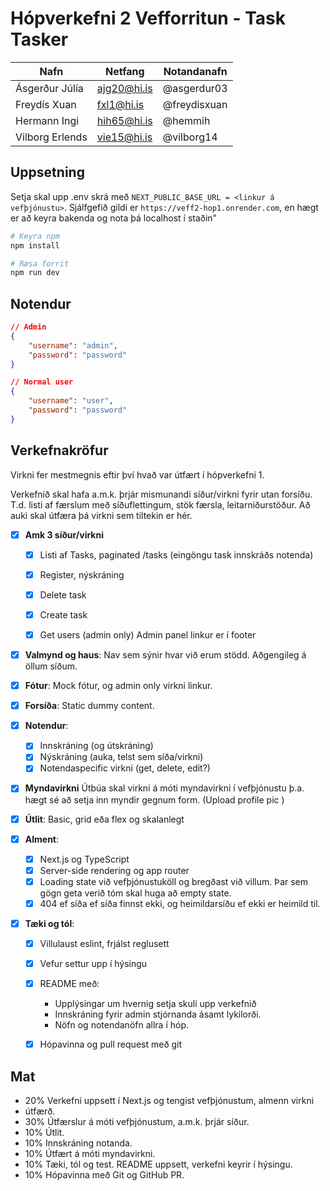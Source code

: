 # Hópverkefni 2 Vefforritun - Task Tasker

| Nafn           | Netfang                  | Notandanafn   |
|--------------  |--------------------------|---------------|
| Ásgerður Júlía | ajg20@hi.is              | @asgerdur03   |
| Freydís Xuan   | fxl1@hi.is               | @freydisxuan  |
| Hermann Ingi   | hih65@hi.is              | @hemmih       |
| Vilborg Erlends| vie15@hi.is              | @vilborg14    |


## Uppsetning

Setja skal upp .env skrá með `NEXT_PUBLIC_BASE_URL = <linkur á vefþjónustu>`. Sjálfgefið gildi er `https://veff2-hop1.onrender.com`, en hægt er að keyra bakenda og nota þá localhost í staðin"


```bash
# Keyra npm
npm install

# Ræsa forrit
npm run dev
```

## Notendur
```json
// Admin 
{
    "username": "admin",
    "password": "password"
}

// Normal user
{
    "username": "user",
    "password": "password"
}

```

## Verkefnakröfur

Virkni fer mestmegnis eftir því hvað var útfært í hópverkefni 1.

Verkefnið skal hafa a.m.k. þrjár mismunandi síður/virkni fyrir utan forsíðu. T.d. listi af færslum með síðuflettingum, stök færsla, leitarniðurstöður. Að auki skal útfæra þá virkni sem tiltekin er hér.
- [x] **Amk 3 síður/virkni**
    - [x] Listi af Tasks, paginated /tasks (eingöngu task innskráðs notenda)
    - [x] Register, nýskráning 
    - [x] Delete task 
    - [x] Create task 
    - [x] Get users (admin only) Admin panel linkur er í footer


- [x] **Valmynd og haus**: Nav sem sýnir hvar við erum stödd. Aðgengileg á öllum síðum. 

- [x] **Fótur**: Mock fótur, og admin only virkni linkur. 
 
- [x] **Forsíða**: Static dummy content.

- [x] **Notendur**: 
    - [x] Innskráning (og útskráning)
    - [x] Nýskráning (auka, telst sem síða/virkni)
    - [x] Notendaspecific virkni (get, delete, edit?)

- [x] **Myndavirkni** Útbúa skal virkni á móti myndavirkni í vefþjónustu þ.a. hægt sé að setja inn myndir gegnum form. (Upload profile pic )

- [x] **Útlit**: Basic, grid eða flex og skalanlegt

- [x] **Alment**: 
    - [x] Next.js og TypeScript
    - [x] Server-side rendering og app router
    - [x] Loading state við vefþjónustuköll og bregðast við villum. Þar sem gögn geta verið tóm skal huga að empty state.
    - [x] 404 ef síða ef síða finnst ekki, og heimildarsíðu ef ekki er heimild til. 

- [x] **Tæki og tól**: 
    - [x] Villulaust eslint, frjálst reglusett
    - [x] Vefur settur upp í hýsingu
    - [x] README með: 
        - Upplýsingar um hvernig setja skuli upp verkefnið
        - Innskráning fyrir admin stjórnanda ásamt lykilorði. 
        - Nöfn og notendanöfn allra í hóp.
    - [x] Hópavinna og pull request með git






## Mat
- 20% Verkefni uppsett í Next.js og tengist vefþjónustum, almenn virkni 
- útfærð.
- 30% Útfærslur á móti vefþjónustum, a.m.k. þrjár síður.
- 10% Útlit.
- 10% Innskráning notanda.
- 10% Útfært á móti myndavirkni.
- 10% Tæki, tól og test. README uppsett, verkefni keyrir í hýsingu.
- 10% Hópavinna með Git og GitHub PR.
